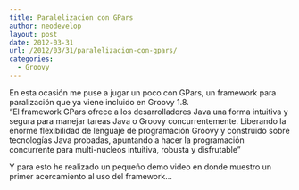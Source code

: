 ```yaml
---
title: Paralelizacion con GPars
author: neodevelop
layout: post
date: 2012-03-31
url: /2012/03/31/paralelizacion-con-gpars/
categories:
  - Groovy
---
```

En esta ocasión me puse a jugar un poco con GPars, un framework para paralización que ya viene incluido en Groovy 1.8.  
&#8220;El framework GPars ofrece a los desarrolladores Java una forma intuitiva y segura para manejar tareas Java o Groovy concurrentemente. Liberando la enorme flexibilidad de lenguaje de programación Groovy y construido sobre tecnologías Java probadas, apuntando a hacer la programación concurrente para multi-nucleos intuitiva, robusta y disfrutable&#8221;

Y para esto he realizado un pequeño demo video en donde muestro un primer acercamiento al uso del framework&#8230;